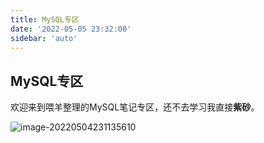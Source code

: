 ```yaml
---
title: MySQL专区
date: '2022-05-05 23:32:00'
sidebar: 'auto'
---
```


## MySQL专区

欢迎来到喂羊整理的MySQL笔记专区，还不去学习我直接**紫砂**。

![image-20220504231135610](/MySQL.assets/image-20220504231135610.png)
